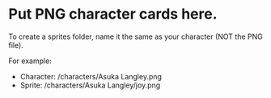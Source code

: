 # Put PNG character cards here.

To create a sprites folder, name it the same as your character (NOT the PNG file).

For example:

- Character: /characters/Asuka Langley.png
- Sprite: /characters/Asuka Langley/joy.png
